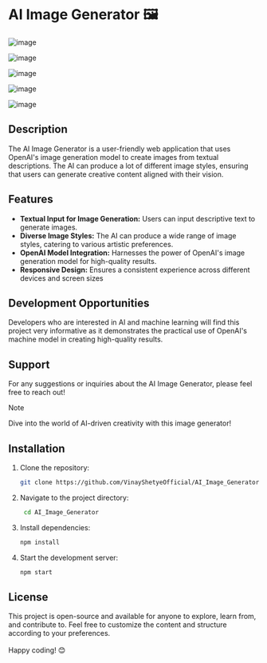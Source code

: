 # AI Image Generator 🖼️
![image](https://github.com/VinayShetyeOfficial/AI_Image_Generator/assets/100470361/9f4b8b0a-ac63-481f-95db-6b96b4406c0a)

![image](https://github.com/VinayShetyeOfficial/AI_Image_Generator/assets/100470361/c0401409-24ac-493c-85ab-2c9692f6abaf)

![image](https://github.com/VinayShetyeOfficial/AI_Image_Generator/assets/100470361/b2c5fe34-e425-4eb6-bb32-a5bdfc6fa395)

![image](https://github.com/VinayShetyeOfficial/AI_Image_Generator/assets/100470361/807027d2-f7c7-4c72-8c9c-cecfdc0cfdab) 

![image](https://github.com/VinayShetyeOfficial/AI_Image_Generator/assets/100470361/042c0325-b5a2-4078-bad0-81ca9e8b2852) 


## Description
The AI Image Generator is a user-friendly web application that uses OpenAI's image generation model to create images from textual descriptions. The AI can produce a lot of different image styles, ensuring that users can generate creative content aligned with their vision.

## Features

- **Textual Input for Image Generation:** Users can input descriptive text to generate images.
- **Diverse Image Styles:** The AI can produce a wide range of image styles, catering to various artistic preferences.
- **OpenAI Model Integration:** Harnesses the power of OpenAI's image generation model for high-quality results.
- **Responsive Design:** Ensures a consistent experience across different devices and screen sizes

## Development Opportunities

Developers who are interested in AI and machine learning will find this project very informative as it demonstrates the practical use of OpenAI's machine model in creating high-quality results. 

## Support 

For any suggestions or inquiries about the AI Image Generator, please feel free to reach out!

> [!NOTE]
> Dive into the world of AI-driven creativity with this image generator!

## Installation
1. Clone the repository:
   ```bash
   git clone https://github.com/VinayShetyeOfficial/AI_Image_Generator.git
   ```

2. Navigate to the project directory:
   ```bash
    cd AI_Image_Generator
   ```
   
3. Install dependencies:
   ```bash
   npm install 
   ```

4. Start the development server:
   ```bash
   npm start
   ```

## License
This project is open-source and available for anyone to explore, learn from, and contribute to.
Feel free to customize the content and structure according to your preferences. <br><br> Happy coding! 😊
